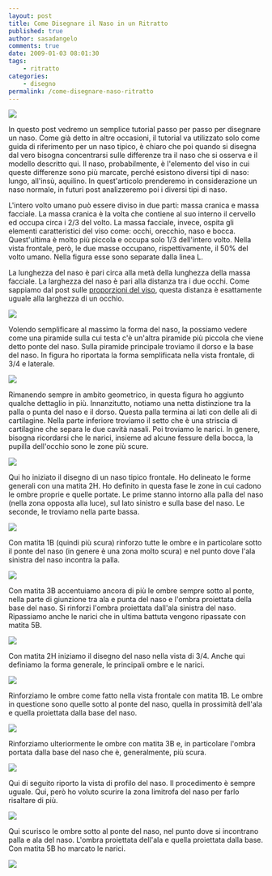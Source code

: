```yaml
---
layout: post
title: Come Disegnare il Naso in un Ritratto
published: true
author: sasadangelo
comments: true
date: 2009-01-03 08:01:30
tags:
    - ritratto
categories:
    - disegno
permalink: /come-disegnare-naso-ritratto
---
```


![](https://www.disegnoepittura.it/wp-content/uploads/naso2.jpg)

In questo post vedremo un semplice tutorial passo per passo per disegnare un naso. Come già detto in altre occasioni, il tutorial va utilizzato solo come guida di riferimento per un naso tipico, è chiaro che poi quando si disegna dal vero bisogna concentrarsi sulle differenze tra il naso che si osserva e il modello descritto qui. Il naso, probabilmente, è l'elemento del viso in cui queste differenze sono più marcate, perché esistono diversi tipi di naso: lungo, all'insù, aquilino. In quest'articolo prenderemo in considerazione un naso normale, in futuri post analizzeremo poi i diversi tipi di naso.

L'intero volto umano può essere diviso in due parti: massa cranica e massa facciale. La massa cranica è la volta che contiene al suo interno il cervello ed occupa circa i 2/3 del volto. La massa facciale, invece, ospita gli elementi caratteristici del viso come: occhi, orecchio, naso e bocca. Quest'ultima è molto più piccola e occupa solo 1/3 dell'intero volto. Nella vista frontale, però, le due masse occupano, rispettivamente, il 50% del volto umano. Nella figura esse sono separate dalla linea L.

La lunghezza del naso è pari circa alla metà della lunghezza della massa facciale. La larghezza del naso è pari alla distanza tra i due occhi. Come sappiamo dal post sulle [proporzioni del viso](https://www.disegnoepittura.it/proporzioni-viso/), questa distanza è esattamente uguale alla larghezza di un occhio.

![](https://www.disegnoepittura.it/wp-content/uploads/naso0.jpg)

Volendo semplificare al massimo la forma del naso, la possiamo vedere come una piramide sulla cui testa c'è un'altra piramide più piccola che viene detto ponte del naso. Sulla piramide principale troviamo il dorso e la base del naso. In figura ho riportata la forma semplificata nella vista frontale, di 3/4 e laterale.

![](https://www.disegnoepittura.it/wp-content/uploads/naso1.jpg)

Rimanendo sempre in ambito geometrico, in questa figura ho aggiunto qualche dettaglio in più. Innanzitutto, notiamo una netta distinzione tra la palla o punta del naso e il dorso. Questa palla termina ai lati con delle ali di cartilagine. Nella parte inferiore troviamo il setto che è una striscia di cartilagine che separa le due cavità nasali. Poi troviamo le narici. In genere, bisogna ricordarsi che le narici, insieme ad alcune fessure della bocca, la pupilla dell'occhio sono le zone più scure.

![](https://www.disegnoepittura.it/wp-content/uploads/naso2.jpg)

Qui ho iniziato il disegno di un naso tipico frontale. Ho delineato le forme generali con una matita 2H. Ho definito in questa fase le zone in cui cadono le ombre proprie e quelle portate. Le prime stanno intorno alla palla del naso (nella zona opposta alla luce), sul lato sinistro e sulla base del naso. Le seconde, le troviamo nella parte bassa.

![](https://www.disegnoepittura.it/wp-content/uploads/naso3.jpg)

Con matita 1B (quindi più scura) rinforzo tutte le ombre e in particolare sotto il ponte del naso (in genere è una zona molto scura) e nel punto dove l'ala sinistra del naso incontra la palla.

![](https://www.disegnoepittura.it/wp-content/uploads/naso4.jpg)

Con matita 3B accentuiamo ancora di più le ombre sempre sotto al ponte, nella parte di giunzione tra ala e punta del naso e l'ombra proiettata della base del naso. Si rinforzi l'ombra proiettata dall'ala sinistra del naso. Ripassiamo anche le narici che in ultima battuta vengono ripassate con matita 5B.

![](https://www.disegnoepittura.it/wp-content/uploads/naso5.jpg)

Con matita 2H iniziamo il disegno del naso nella vista di 3/4. Anche qui definiamo la forma generale, le principali ombre e le narici.

![](https://www.disegnoepittura.it/wp-content/uploads/naso6.jpg)

Rinforziamo le ombre come fatto nella vista frontale con matita 1B. Le ombre in questione sono quelle sotto al ponte del naso, quella in prossimità dell'ala e quella proiettata dalla base del naso.

![](https://www.disegnoepittura.it/wp-content/uploads/naso7.jpg)

Rinforziamo ulteriormente le ombre con matita 3B e, in particolare l'ombra portata dalla base del naso che è, generalmente, più scura.

![](https://www.disegnoepittura.it/wp-content/uploads/naso8.jpg)

Qui di seguito riporto la vista di profilo del naso. Il procedimento è sempre uguale. Qui, però ho voluto scurire la zona limitrofa del naso per farlo risaltare di più.

![](https://www.disegnoepittura.it/wp-content/uploads/naso9.jpg)

Qui scurisco le ombre sotto al ponte del naso, nel punto dove si incontrano palla e ala del naso. L'ombra proiettata dell'ala e quella proiettata dalla base. Con matita 5B ho marcato le narici.

![](https://www.disegnoepittura.it/wp-content/uploads/naso10.jpg)
